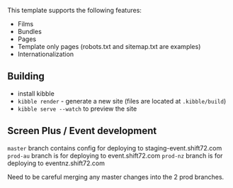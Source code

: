 This template supports the following features:

* Films
* Bundles
* Pages
* Template only pages (robots.txt and sitemap.txt are examples)
* Internationalization

## Building

 * install kibble
 * ```kibble render``` - generate a new site (files are located at ```.kibble/build```)
 * ```kibble serve --watch``` to preview the site

 ## Screen Plus / Event development

 `master` branch contains config for deploying to staging-event.shift72.com
 `prod-au` branch is for deploying to event.shift72.com
 `prod-nz` branch is for deploying to eventnz.shift72.com

 Need to be careful merging any master changes into the 2 prod branches.
